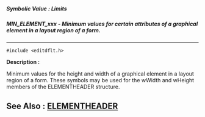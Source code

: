 ##### Symbolic Value : Limits
##### MIN_ELEMENT_xxx - Minimum values for certain attributes of a graphical element in a layout region of a form.
---
```
#include <editdflt.h>
```
**Description :**

Minimum values for the height and width of a graphical element in a layout 
region of a form.  These symbols may be used for the wWidth and wHeight members 
of the ELEMENTHEADER structure.

**See Also :**
[ELEMENTHEADER](/domino-c-api-docs/reference/Data/ELEMENTHEADER)
---
